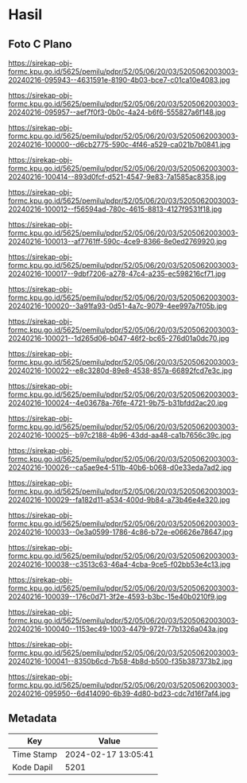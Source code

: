 # Hasil

## Foto C Plano

https://sirekap-obj-formc.kpu.go.id/5625/pemilu/pdpr/52/05/06/20/03/5205062003003-20240216-095943--4631591e-8190-4b03-bce7-c01ca10e4083.jpg

https://sirekap-obj-formc.kpu.go.id/5625/pemilu/pdpr/52/05/06/20/03/5205062003003-20240216-095957--aef7f0f3-0b0c-4a24-b6f6-555827a6f148.jpg

https://sirekap-obj-formc.kpu.go.id/5625/pemilu/pdpr/52/05/06/20/03/5205062003003-20240216-100000--d6cb2775-590c-4f46-a529-ca021b7b0841.jpg

https://sirekap-obj-formc.kpu.go.id/5625/pemilu/pdpr/52/05/06/20/03/5205062003003-20240216-100414--893d0fcf-d521-4547-9e83-7a1585ac8358.jpg

https://sirekap-obj-formc.kpu.go.id/5625/pemilu/pdpr/52/05/06/20/03/5205062003003-20240216-100012--f56594ad-780c-4615-8813-4127f9531f18.jpg

https://sirekap-obj-formc.kpu.go.id/5625/pemilu/pdpr/52/05/06/20/03/5205062003003-20240216-100013--af7761ff-590c-4ce9-8366-8e0ed2769920.jpg

https://sirekap-obj-formc.kpu.go.id/5625/pemilu/pdpr/52/05/06/20/03/5205062003003-20240216-100017--9dbf7206-a278-47c4-a235-ec598216cf71.jpg

https://sirekap-obj-formc.kpu.go.id/5625/pemilu/pdpr/52/05/06/20/03/5205062003003-20240216-100020--3a91fa93-0d51-4a7c-9079-4ee997a7f05b.jpg

https://sirekap-obj-formc.kpu.go.id/5625/pemilu/pdpr/52/05/06/20/03/5205062003003-20240216-100021--1d265d06-b047-46f2-bc65-276d01a0dc70.jpg

https://sirekap-obj-formc.kpu.go.id/5625/pemilu/pdpr/52/05/06/20/03/5205062003003-20240216-100022--e8c3280d-89e8-4538-857a-66892fcd7e3c.jpg

https://sirekap-obj-formc.kpu.go.id/5625/pemilu/pdpr/52/05/06/20/03/5205062003003-20240216-100024--4e03678a-76fe-4721-9b75-b31bfdd2ac20.jpg

https://sirekap-obj-formc.kpu.go.id/5625/pemilu/pdpr/52/05/06/20/03/5205062003003-20240216-100025--b97c2188-4b96-43dd-aa48-ca1b7656c39c.jpg

https://sirekap-obj-formc.kpu.go.id/5625/pemilu/pdpr/52/05/06/20/03/5205062003003-20240216-100026--ca5ae9e4-511b-40b6-b068-d0e33eda7ad2.jpg

https://sirekap-obj-formc.kpu.go.id/5625/pemilu/pdpr/52/05/06/20/03/5205062003003-20240216-100029--fa182d11-a534-400d-9b84-a73b46e4e320.jpg

https://sirekap-obj-formc.kpu.go.id/5625/pemilu/pdpr/52/05/06/20/03/5205062003003-20240216-100033--0e3a0599-1786-4c86-b72e-e06626e78647.jpg

https://sirekap-obj-formc.kpu.go.id/5625/pemilu/pdpr/52/05/06/20/03/5205062003003-20240216-100038--c3513c63-46a4-4cba-9ce5-f02bb53e4c13.jpg

https://sirekap-obj-formc.kpu.go.id/5625/pemilu/pdpr/52/05/06/20/03/5205062003003-20240216-100039--176c0d71-3f2e-4593-b3bc-15e40b0210f9.jpg

https://sirekap-obj-formc.kpu.go.id/5625/pemilu/pdpr/52/05/06/20/03/5205062003003-20240216-100040--1153ec49-1003-4479-972f-77b1326a043a.jpg

https://sirekap-obj-formc.kpu.go.id/5625/pemilu/pdpr/52/05/06/20/03/5205062003003-20240216-100041--8350b6cd-7b58-4b8d-b500-f35b387373b2.jpg

https://sirekap-obj-formc.kpu.go.id/5625/pemilu/pdpr/52/05/06/20/03/5205062003003-20240216-095950--6d414090-6b39-4d80-bd23-cdc7d16f7af4.jpg


## Metadata

| Key        | Value               |
| ---------- | ------------------- |
| Time Stamp | 2024-02-17 13:05:41 |
| Kode Dapil | 5201                |



